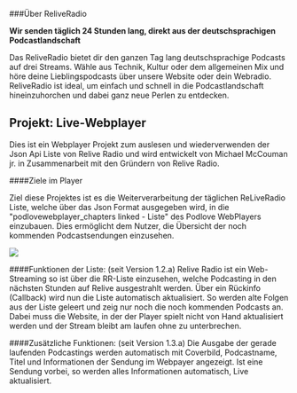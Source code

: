 ###Über ReliveRadio

<b>Wir senden täglich 24 Stunden lang, direkt aus der deutschsprachigen Podcastlandschaft</b>

Das ReliveRadio bietet dir den ganzen Tag lang deutschsprachige Podcasts auf drei Streams. Wähle aus Technik, Kultur oder dem allgemeinen Mix und höre deine Lieblingspodcasts über unsere Website oder dein Webradio. ReliveRadio ist ideal, um einfach und schnell in die Podcastlandschaft hineinzuhorchen und dabei ganz neue Perlen zu entdecken.

Projekt: Live-Webplayer
-------------------------
Dies ist ein Webplayer Projekt zum auslesen und wiederverwenden der Json Api Liste von Relive Radio und wird entwickelt von Michael McCouman jr. in Zusammenarbeit mit den Gründern von Relive Radio.

####Ziele im Player

Ziel diese Projektes ist es die Weiterverarbeitung der täglichen ReLiveRadio Liste, welche über das Json Format ausgegeben wird, in die "podlovewebplayer_chapters linked - Liste" des Podlove WebPlayers einzubauen. Dies ermöglicht dem Nutzer, die Übersicht der noch kommenden Podcastsendungen einzusehen.

<img src="./img/mix.png" />


####Funktionen der Liste: (seit Version 1.2.a)
Relive Radio ist ein Web-Streaming so ist über die RR-Liste einzusehen, welche Podcasting in den nächsten Stunden auf Relive ausgestrahlt werden. Über ein Rückinfo (Callback) wird nun die Liste automatisch aktualisiert. So werden alte Folgen aus der Liste geleert und zeig nur noch die noch kommenden Podcasts an. Dabei muss die Website, in der der Player spielt nicht von Hand aktualisiert werden und der Stream bleibt am laufen ohne zu unterbrechen.

####Zusätzliche Funktionen: (seit Version 1.3.a)
Die Ausgabe der gerade laufenden Podcastings werden automatisch mit Coverbild, Podcastname, Titel und Informationen der Sendung im Webpayer angezeigt. Ist eine Sendung vorbei, so werden alles Informationen automatisch, Live aktualisiert.


